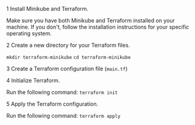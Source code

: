 1 Install Minikube and Terraform. 

Make sure you have both Minikube and Terraform installed on your machine. 
If you don't, follow the installation instructions for your specific operating system.

2 Create a new directory for your Terraform files.

`mkdir terraform-minikube`
`cd terraform-minikube`

3 Create a Terraform configuration file (`main.tf`)

4 Initialize Terraform.

Run the following command:
`terraform init`

5 Apply the Terraform configuration.

Run the following command:
`terraform apply`
